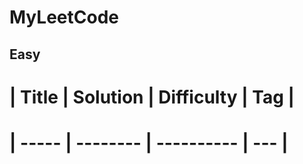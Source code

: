 # MyLeetCode

## Easy

# | Title | Solution | Difficulty | Tag |
# | ----- | -------- | ---------- | --- |